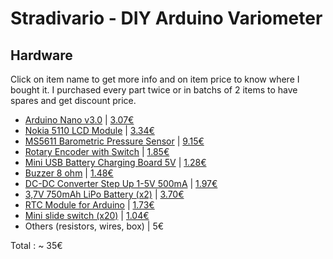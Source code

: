 # Stradivario - DIY Arduino Variometer

## Hardware

Click on item name to get more info and on item price to know where I bought it. I purchased every part twice or in batchs of 2 items to have spares and get discount price.

- [Arduino Nano v3.0](https://www.arduino.cc/en/Main/ArduinoBoardNano) | [3.07€](http://www.banggood.com/ATmega328P-Nano-V3-Controller-Board-Compatible-Arduino-p-940937.html)
- [Nokia 5110 LCD Module](https://www.sparkfun.com/products/10168) | [3.34€](http://www.banggood.com/5110-LCD-Module-White-Backlight-For-Arduino-UNO-Mega-Prototype-p-86022.html)
- [MS5611 Barometric Pressure Sensor](http://www.amsys.info/products/ms5611.htm) | [9.15€](http://www.banggood.com/MS5611-GY-63-Atmospheric-Pressure-Sensor-Module-IICSPI-Communication-p-965980.html)
- [Rotary Encoder with Switch](https://www.seeedstudio.com/Rotary-Encoder-with-Switch-p-667.html) | [1.85€](http://www.banggood.com/Wholesale-12mm-Rotary-Encoder-Switch-with-Keyswitch-with-2-bit-gray-scale-p-41613.html)
- [Mini USB Battery Charging Board 5V](http://www.buildcircuit.com/how-to-use-micro-usb-5v-1a-lithium-battery-charging-board-charger-module/) | [1.28€](http://www.banggood.com/Mini-1A-Lithium-Battery-Charging-Board-Charger-Module-USB-Interface-p-89732.html)
- [Buzzer 8 ohm](http://fr.farnell.com/kingstate/kpeg006/receiver-piezo-leads/dp/1299873) | [1.48€](http://www.banggood.com/APM-2_5-2_6-2_8-Buzzer-Speakers-for-FPV-Racing-Drones-p-1076481.html)
- [DC-DC Converter Step Up 1-5V 500mA](https://en.wikipedia.org/wiki/Boost_converter) | [1.97€](http://www.banggood.com/Mini-DC-DC-0_8-5V-to-5V-Step-up-Boost-Power-Module-Board-For-Arduino-p-1079116.html)
- [3,7V 750mAh LiPo Battery (x2)](http://dronetrest.com/t/lipo-batteries-a-guide-to-using-and-looking-after-your-batteries/1278) | [3.70€](http://www.banggood.com/Eachine-3_7V-750mah-25C-Lipo-Battery-for-Syma-X5-X5C-X5SC-X5SW-CX30W-p-995494.html)
- [RTC Module for Arduino](http://playground.arduino.cc/Main/DS1302) | [1.73€](http://www.banggood.com/Tiny-RTC-I2C-AT24C32-DS1307-Real-Time-Clock-Module-Board-For-Arduino-p-90137.html)
- [Mini slide switch (x20)](http://www.ckswitches.com/product-selection/slide/) | [1.04€](http://www.banggood.com/20Pcs-SS12D00G3-2-Position-SPDT-1P2T-3-Pin-PCB-Panel-Mini-Vertical-Slide-Switch-p-1000847.html)
- Others (resistors, wires, box) | 5€


Total : ~ 35€
